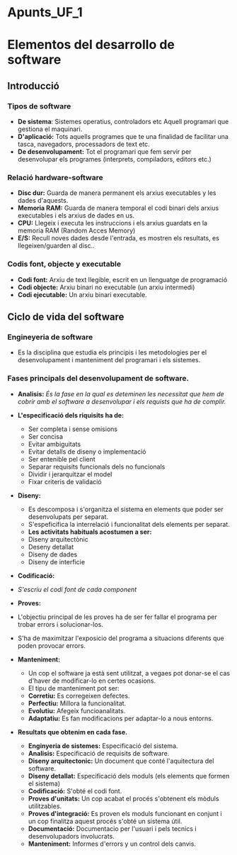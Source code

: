 # Apunts_UF_1
# Elementos del desarrollo de software
## Introducció
### Tipos de software
- **De sistema**: Sistemes operatius, controladors etc Aquell programari que gestiona el maquinari. 
- **D'aplicació:** Tots aquells programes que te una finalidad de facilitar una tasca, navegadors, processadors de text etc.
- **De desenvolupament:** Tot el programari que fem servir per desenvolupar els programes (interprets, compiladors, editors etc.)
### Relació hardware-software
- **Disc dur:** Guarda de manera permanent els arxius executables y les dades d'aquests. 
- **Memoria RAM:** Guarda de manera temporal el codi binari dels arxius executables i els arxius de dades en us. 
- **CPU:** Llegeix i executa les instruccions i els arxius guardats en la memoria RAM (Random Acces Memory)
- **E/S:** Recull noves dades desde l'entrada, es mostren els resultats, es llegeixen/guarden al disc..
### Codis font, objecte y executable
- **Codi font:** Arxiu de text llegible, escrit en un llenguatge de programació 
- **Codi objecte:** Arxiu binari no executable (un arxiu intermedi)
- **Codi ejecutable:** Un arxiu binari executable.

## Ciclo de vida del software
### Engineyeria de software
- Es la disciplina que estudia els principis i les metodologies per el desenvolupament i manteniment del programari i els sistemes.
### Fases principals del desenvolupament de software.
- **Analisis:**
 *És la fase en la qual es deteminen les necessitat que hem de cobrir amb el software a desenvolupar i els requists que ha de complir.*
- **L'especificació dels riquisits ha de:** 
  - Ser completa i sense omisions
  - Ser concisa
  - Evitar ambiguitats
  - Evitar  detalls de diseny o implementació
  - Ser entenible pel client
  - Separar requisits funcionals dels no funcionals
  - Dividir i jerarquitzar el model
  - Fixar criteris de validació
 

- **Diseny:**
  
  - Es descomposa i s'organitza el sistema en elements que poder ser desenvolupats per separat.
  - S'espeficifica la interrelació i funcionalitat dels elements per separat. 
  - **Les activitats habituals acostumen a ser:** 
   - Diseny arquitectònic
   - Deseny detallat
   - Diseny de dades
   - Diseny de interficie

- **Codificació:**
 - *S'escriu el codi font de cada component*
- **Proves:**
 - L'objectiu principal de les proves ha de ser fer fallar el programa per trobar errors i solucionar-los.
 - S'ha de maximitzar l'exposicio del programa a situacions diferents que poden provocar errors. 
- **Manteniment:**
  - Un cop el software ja està sent utilitzat, a vegaes pot donar-se el cas d'haver de modificar-lo en certes ocasions.
  - El tipu de manteniment pot ser:
  - **Corretiu:** Es corregeixen defectes.
  - **Perfectiu:** Millora la funcionalitat.
  - **Evolutiu:** Afegeix funcioanalitats.
  - **Adaptatiu:** Es fan modificacions per adaptar-lo a nous entorns.
- **Resultats que obtenim en cada fase.**
  - **Enginyeria de sistemes:** Especificació del sistema.
  - **Analisis:** Especificació de requisits de software.
  - **Diseny arquitectonic:** Un document que conté l'aquitectura del software.
  - **Diseny detallat:** Especificació dels moduls (els elements que formen el sistema)
  - **Codificació:** S'obté el codi font. 
  - **Proves d'unitats:** Un  cop acabat el procés s'obtenent els mòduls utilitzables. 
  - **Proves d'integració:** Es proven els moduls funcionant en conjunt i un cop finalitza aquest procés s'obté un sistema útil.
  - **Documentació:** Documentacio per l'usuari i pels tecnics i desenvolupadors involucrats.
  - **Manteniment:** Informes d'errors y un control dels canvis. 
  





























